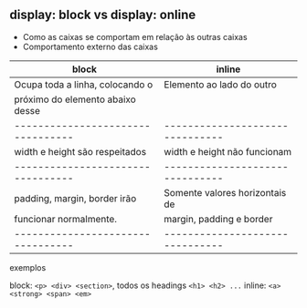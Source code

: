## display: block vs display: online

- Como as caixas se comportam em relação às outras caixas
- Comportamento externo das caixas

| **block**                       | **inline**                    |
|---------------------------------|-------------------------------|
| Ocupa toda a linha, colocando o | Elemento ao lado do outro     |
| próximo do elemento abaixo desse|                               |
|---------------------------------|-------------------------------|
| width e height são respeitados  | width e height não funcionam  |
|---------------------------------|-------------------------------|
| padding, margin, border irão    | Somente valores horizontais de|
| funcionar normalmente.          | margin, padding e border      |
|---------------------------------|-------------------------------|

exemplos

block: `<p> <div> <section>`, todos os headings `<h1> <h2> ...` 
inline: `<a> <strong> <span> <em>`